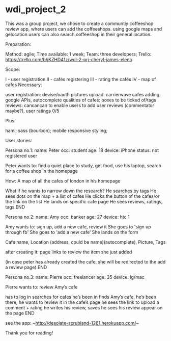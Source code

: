 # wdi_project_2

This was a group project, we chose to create a communtiy coffeeshop review app, where users can add the coffeeshops. using google maps and gelocation users can also search coffeeshop in their general location.  

Preparation:

Method: agile;
Time available: 1 week;
Team: three developers;
Trello: https://trello.com/b/jKZHD41z/wdi-2-prj-cheryl-james-elena

Scope:

  I - user registration 
  II - cafés registering 
  III - rating the cafés 
  IV - map of cafes 
Necessary:

user registration: devise/oauth 
pictures upload: carrierwave 
cafes adding: google APIs, autocomplete 
qualities of cafes: boxes to be ticked of/tags 
reviews: cancancan to enable users to add user reviews (commentator maybe?), user ratings 0/5 

Plus:


haml; 
sass (bourbon); 
mobile responsive styling; 



User stories:

Persona no.1: name: Peter
occ: student
age: 18
device: iPhone
status: not registered user

Peter wants to: find a quiet place to study, get food, use his laptop, search for a coffee shop in the homepage

How: 
A map of all the cafes of london in his homepage

What if he wants to narrow down the research?
He searches by tags
He sees dots on the map + a list of cafes
He clicks the button of the cafes/or the link on the list
He lands on specific cafe page
He sees reviews, ratings, tags
END

Persona no.2: name: Amy
occ: banker
age: 27
device: htc 1

Amy wants to: sign up, add a new cafe, review it
She goes to 'sign up through fb'
She goes to 'add a new cafe’
She lands on the form

Cafe name,
Location (address, could be name)(autocomplete), Picture, Tags

after creating it: page links to review the item she just added

(in case peter has already created the cafe, she will be redirected to the add a review page)
END

Persona no.3: name: Pierre
occ: freelancer
age: 35
device: lg/mac

Pierre wants to: review Amy’s cafe

has to log in
searches for cafes he’s been in
finds Amy’s cafe, he’s been there, he wants to review it
in the cafe’s page he sees the link to upload a comment + rating
he writes his review, saves
he sees his review appear on the page
END



see the app: ~http://desolate-scrubland-1261.herokuapp.com/~




Thank you for reading!
